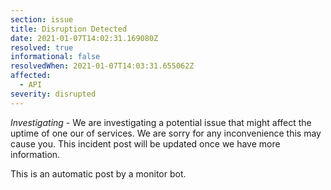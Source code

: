 ```yaml
---
section: issue
title: Disruption Detected
date: 2021-01-07T14:02:31.169080Z
resolved: true
informational: false
resolvedWhen: 2021-01-07T14:03:31.655062Z
affected:
  - API
severity: disrupted
---
```

*Investigating* - We are investigating a potential issue that might affect the uptime of one our of services. We are sorry for any inconvenience this may cause you. This incident post will be updated once we have more information.

This is an automatic post by a monitor bot.
        